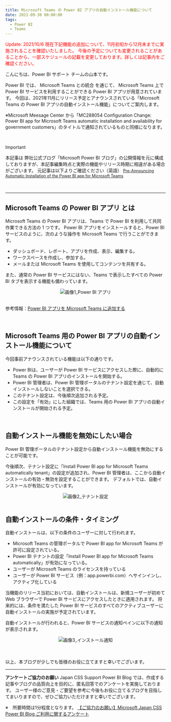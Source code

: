 ```yaml
---
title: Microsoft Teams の Power BI アプリの自動インストール機能について
date: 2021-09-30 00:00:00 
tags:
  - Power BI
  - Teams
---
```



<span style="color: red; ">Update: 2021/10/6
現在下記機能の追加について、11月初旬から12月末までに実施されることを確認いたしました。
今後の予定についても変更されることがあることから、一部スケジュールの記載を変更しております。詳しくは記事内をご確認ください。
</span>



こんにちは、Power BI サポート チームの山本です。 

Power BI では、 Microsoft Teams との統合 を通じて、 Microsoft Teams 上で Power BI サービスを利用することができる Power BI アプリが用意されています。
今回は、2021年11月にリリース予定とアナウンスされている「Microsoft Teams の Power BI アプリの自動インストール機能」についてご案内します。

※Microsoft Meesage Center から「MC288054 Configuration Change: Power BI app for Microsoft Teams automatic installation and availability for government customers」のタイトルで通知されているものと同様になります。

<!-- more -->

</br>

> [!IMPORTANT]
> 本記事は 弊社公式ブログ「Microsoft Power BI ブログ」の公開情報を元に構成しておりますが、本記事編集時点と実際の機能やリリース時期に相違がある場合がございます。
>元記事は以下よりご確認ください（英語）
><Span style="font-size: 90%">[Pre-Announcing Automatic Installation of the Power BI app for Microsoft Teams](https://powerbi.microsoft.com/ja-jp/blog/pre-announcing-automatic-installation-of-the-power-bi-app-for-microsoft-teams/)</span>


</br>


---

## Microsoft Teams の Power BI アプリ とは

Microsoft Teams の Power BI アプリは、Teams で Power BI を利用して共同作業できる方法の 1 つです。 
Power BI アプリをインストールすると、Power BI サービスのように、次のような操作を Microsoft Teams で行うことができます。

- ダッシュボード、レポート、アプリを作成、表示、編集する。
- ワークスペースを作成し、参加する。
- メールまたは Microsoft Teams を使用してコンテンツを共有する。

また、通常の Power BI サービスにはない、Teams で表示したすべての Power BI タブを表示する機能も備わっています。

<div align="center">
<img src="pic0.png" alt="画像1_Power BI アプリ" title="画像1_Power BI アプリ">
</div>


</br>

参考情報：[Power BI アプリを Microsoft Teams に追加する](https://learn.microsoft.com/ja-jp/power-bi/collaborate-share/service-microsoft-teams-app)

<!-- そして、今回自動インストール機能により、より多くのユーザーがこれらの機能を利用できるようになりました。また、Power BIと Teams の管理者にとっても、ユーザーに Power BI エクスペリエンスを Teams にインストールするためだけに、Microsoft Teams アプリのセットアップポリシーを作成・管理する必要性が減るため、助かります。-->

</br>

## Microsoft Teams 用の Power BI アプリの自動インストール機能について

今回事前アナウンスされている機能は以下の通りです。

- Power BIは、ユーザーが Power BI サービスにアクセスした際に、自動的に Teams の Power BI アプリのインストールを開始する。
- Power BI 管理者は、Power BI 管理ポータルのテナント設定を通じて、自動インストールしないことを選択できる。
- このテナント設定は、今後順次追加される予定。
- この設定を「有効」にした組織では、Teams 用の Power BI アプリの自動インストールが開始される予定。

</br>

## 自動インストール機能を無効にしたい場合

Power BI 管理ポータルのテナント設定から自動インストール機能を無効にすることが可能です。

今後順次、テナント設定に「Install Power BI app for Microsoft Teams automatically tenant」の設定が追加され、Power BI 管理者は、ここから自動インストールの有効・無効を設定することができます。
デフォルトでは、自動インストールが有効になっています。

<div align="center">
<img src="pic3.png" alt="画像2_テナント設定" title="画像2_テナント設定">
</div>

</br>

## 自動インストールの条件・タイミング

自動インストールは、以下の条件のユーザーに対して行われます。

- Microsoft Teams の管理ポータルで Power BI app for Microsoft Teams が許可に設定されている。
- Power BI テナントの設定「Install Power BI app for Microsoft Teams automatically」が有効になっている。
- ユーザーが Microsoft Teams のライセンスを持っている
- ユーザーが Power BI サービス（例：app.powerbi.com）へサインインし、アクティブ化している

当機能のリリース当初においては、自動インストールは、新規ユーザーが初めて Web ブラウザーで Power BI サービスにアクセスしたときに適用されます。
将来的には、条件を満たした Power BI サービスのすべてのアクティブユーザーに自動インストールの実施が予定されています。

自動インストールが行われると、Power BI サービスの通知ペインに以下の通知が表示されます。

<div align="center">
<img src="pic2.png" alt="画像3_インストール通知" title="画像3_インストール通知">
</div>

</br>
</br>

以上、本ブログが少しでも皆様のお役に立てますと幸いでございます。

---

**アンケートご協力のお願い**
Japan CSS Support Power BI Blog では、作成する記事やブログの品質向上を目的に、匿名回答でのアンケートを実施しております。
ユーザー様のご意見・ご要望を参考に今後もお役に立てるブログを目指してまいりますので、ぜひご協力いただけますと幸いでございます。 

※　所要時間は1分程度となります。
[【ご協力のお願い】Microsoft Japan CSS Power BI Blog ご利用に関するアンケート](https://jpbap-sqlbi.github.io/blog/powerbi/pbi_blogsurvey2022/)
